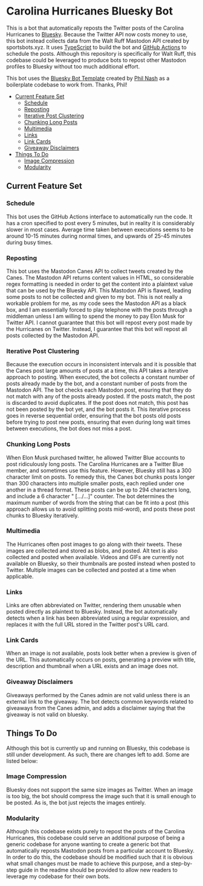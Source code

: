 # Carolina Hurricanes Bluesky Bot

This is a bot that automatically reposts the Twitter posts of the Carolina Hurricanes to [Bluesky](https://bsky.app/). Because the Twitter API now costs money to use, this bot instead collects data from the Walt Ruff Mastodon API created by sportsbots.xyz. It uses [TypeScript](https://www.typescriptlang.org/) to build the bot and [GitHub Actions](https://docs.github.com/en/actions) to schedule the posts. Although this repository is specifically for Walt Ruff, this codebase could be leveraged to produce bots to repost other Mastodon profiles to Bluesky without too much additional effort.

This bot uses the [Bluesky Bot Template](https://github.com/philnash/bsky-bot) created by [Phil Nash](https://github.com/philnash) as a boilerplate codebase to work from. Thanks, Phil!

* [Current Feature Set](#current-feature-set)
  * [Schedule](#schedule)
  * [Reposting](#reposting)
  * [Iterative Post Clustering](#iterative-post-clustering)
  * [Chunking Long Posts](#chunking-long-posts)
  * [Multimedia](#multimedia)
  * [Links](#links)
  * [Link Cards](#link-cards)
  * [Giveaway Disclaimers](#giveaway-disclaimers)
* [Things To Do](#things-to-do)
  * [Image Compression](#image-compression)
  * [Modularity](#modularity)


## Current Feature Set

### Schedule
This bot uses the GitHub Actions interface to automatically run the code. It has a cron specified to post every 5 minutes, but in reality it is considerably slower in most cases. Average time taken between executions seems to be around 10-15 minutes during normal times, and upwards of 25-45 minutes during busy times.

### Reposting
This bot uses the Mastodon Canes API to collect tweets created by the Canes. The Mastodon API returns content values in HTML, so considerable regex formatting is needed in order to get the content into a plaintext value that can be used by the Bluesky API. This Mastodon API is flawed, leading some posts to not be collected and given to my bot. This is not really a workable problem for me, as my code sees the Mastodon API as a black box, and I am essentially forced to play telephone with the posts through a middleman unless I am willing to spend the money to pay Elon Musk for Twitter API. I cannot guarantee that this bot will repost every post made by the Hurricanes on Twitter. Instead, I guarantee that this bot will repost all posts collected by the Mastodon API.

### Iterative Post Clustering 
Because the execution occurs in inconsistent intervals and it is possible that the Canes post large amounts of posts at a time, this API takes a iterative approach to posting. When executed, the bot collects a constant number of posts already made by the bot, and a constant number of posts from the Mastodon API. The bot checks each Mastodon post, ensuring that they do not match with any of the posts already posted. If the posts match, the post is discarded to avoid duplicates. If the post does not match, this post has not been posted by the bot yet, and the bot posts it. This iterative process goes in reverse sequential order, ensuring that the bot posts old posts before trying to post new posts, ensuring that even during long wait times between executions, the bot does not miss a post.

### Chunking Long Posts
When Elon Musk purchased twitter, he allowed Twitter Blue accounts to post ridiculously long posts. The Carolina Hurricanes are a Twitter Blue member, and sometimes use this feature. However, Bluesky still has a 300 character limit on posts. To remedy this, the Canes bot chunks posts longer than 300 characters into multiple smaller posts, each replied under one another in a thread format. These posts can be up to 294 characters long, and include a 6 character " [.../...]" counter. The bot determines the maximum number of words from the string that can be fit into a post (this approach allows us to avoid splitting posts mid-word), and posts these post chunks to Bluesky iteratively.

### Multimedia
The Hurricanes often post images to go along with their tweets. These images are collected and stored as blobs, and posted. Alt text is also collected and posted when available. Videos and GIFs are currently not available on Bluesky, so their thumbnails are posted instead when posted to Twitter. Multiple images can be collected and posted at a time when applicable.

### Links
Links are often abbreviated on Twitter, rendering them unusable when posted directly as plaintext to Bluesky. Instead, the bot automatically detects when a link has been abbreviated using a regular expression, and replaces it with the full URL stored in the Twitter post's URL card. 

### Link Cards
When an image is not available, posts look better when a preview is given of the URL. This automatically occurs on posts, generating a preview with title, description and thumbnail when a URL exists and an image does not.

### Giveaway Disclaimers
Giveaways performed by the Canes admin are not valid unless there is an external link to the giveaway. The bot detects common keywords related to giveaways from the Canes admin, and adds a disclaimer saying that the giveaway is not valid on bluesky.

## Things To Do
Although this bot is currently up and running on Bluesky, this codebase is still under development. As such, there are changes left to add. Some are listed below:

### Image Compression
Bluesky does not support the same size images as Twitter. When an image is too big, the bot should compress the image such that it is small enough to be posted. As is, the bot just rejects the images entirely.

### Modularity
Although this codebase exists purely to repost the posts of the Carolina Hurricanes, this codebase could serve an additional purpose of being a generic codebase for anyone wanting to create a generic bot that automatically reposts Mastodon posts from a particular account to Bluesky. In order to do this, the codebase should be modified such that it is obvious what small changes must be made to achieve this purpose, and a step-by-step guide in the readme should be provided to allow new readers to leverage my codebase for their own bots. 
